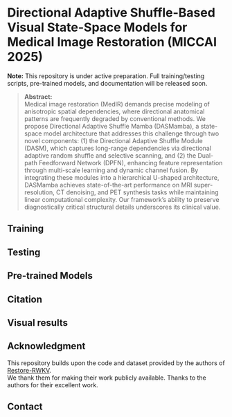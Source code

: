 # Directional Adaptive Shuffle-Based Visual State-Space Models for Medical Image Restoration (MICCAI 2025)
**Note:** This repository is under active preparation. Full training/testing scripts, pre-trained models, and documentation will be released soon.

> **Abstract:**  
> Medical image restoration (MedIR) demands precise modeling of anisotropic spatial dependencies, where directional anatomical patterns are frequently degraded by conventional methods. We propose Directional Adaptive Shuffle Mamba (DASMamba), a state-space model architecture that addresses this challenge through two novel components: (1) the Directional Adaptive Shuffle Module (DASM), which captures long-range dependencies via directional adaptive random shuffle and selective scanning, and (2) the Dual-path Feedforward Network (DPFN), enhancing feature representation through multi-scale learning and dynamic channel fusion. By integrating these modules into a hierarchical U-shaped architecture, DASMamba achieves state-of-the-art performance on MRI super-resolution, CT denoising, and PET synthesis tasks while maintaining linear computational complexity. Our framework’s ability to preserve diagnostically critical structural details underscores its clinical value.

## Training

## Testing


## Pre-trained Models

## Citation

## Visual results

## Acknowledgment  
This repository builds upon the code and dataset provided by the authors of [Restore-RWKV](https://github.com/Yaziwel/Restore-RWKV).  
We thank them for making their work publicly available. Thanks to the authors for their excellent work.

## Contact
